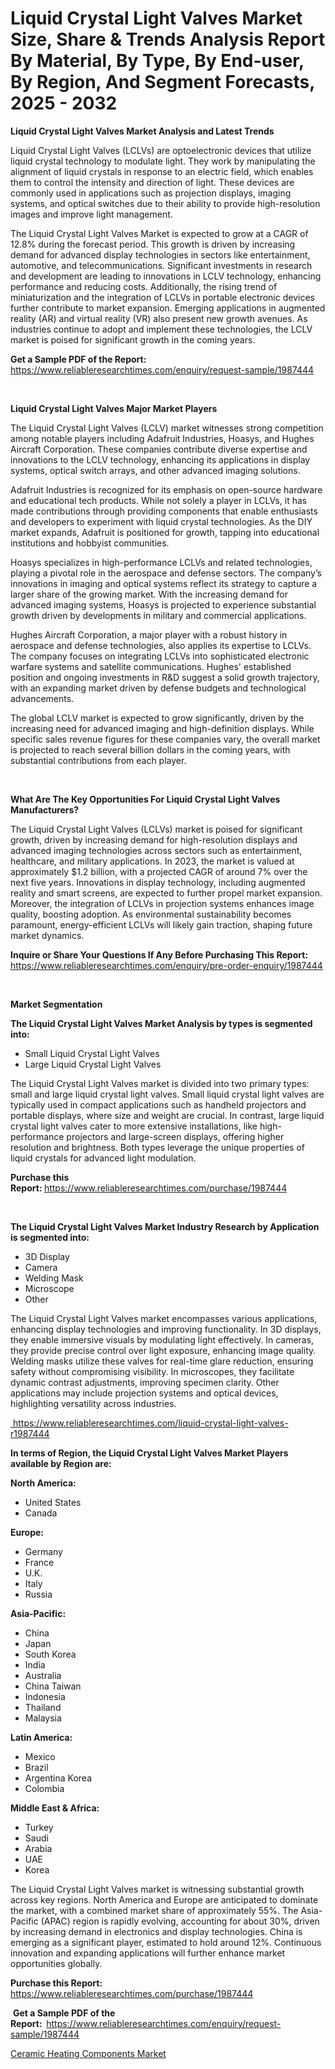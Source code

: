 <p><h1>Liquid Crystal Light Valves Market Size, Share & Trends Analysis Report By Material, By Type, By End-user, By Region, And Segment Forecasts, 2025 - 2032</h1></p><p><strong>Liquid Crystal Light Valves Market Analysis and Latest Trends</strong></p>
<p><p>Liquid Crystal Light Valves (LCLVs) are optoelectronic devices that utilize liquid crystal technology to modulate light. They work by manipulating the alignment of liquid crystals in response to an electric field, which enables them to control the intensity and direction of light. These devices are commonly used in applications such as projection displays, imaging systems, and optical switches due to their ability to provide high-resolution images and improve light management.</p><p>The Liquid Crystal Light Valves Market is expected to grow at a CAGR of 12.8% during the forecast period. This growth is driven by increasing demand for advanced display technologies in sectors like entertainment, automotive, and telecommunications. Significant investments in research and development are leading to innovations in LCLV technology, enhancing performance and reducing costs. Additionally, the rising trend of miniaturization and the integration of LCLVs in portable electronic devices further contribute to market expansion. Emerging applications in augmented reality (AR) and virtual reality (VR) also present new growth avenues. As industries continue to adopt and implement these technologies, the LCLV market is poised for significant growth in the coming years.</p></p>
<p><strong>Get a Sample PDF of the Report:&nbsp;</strong> <a href="https://www.reliableresearchtimes.com/enquiry/request-sample/1987444?utm_campaign=2449&utm_medium=2&utm_source=Github&utm_content=ia&utm_term=13022025&utm_id=liquid-crystal-light-valves">https://www.reliableresearchtimes.com/enquiry/request-sample/1987444</a></p>
<p>&nbsp;</p>
<p><strong>Liquid Crystal Light Valves Major Market Players</strong></p>
<p><p>The Liquid Crystal Light Valves (LCLV) market witnesses strong competition among notable players including Adafruit Industries, Hoasys, and Hughes Aircraft Corporation. These companies contribute diverse expertise and innovations to the LCLV technology, enhancing its applications in display systems, optical switch arrays, and other advanced imaging solutions.</p><p>Adafruit Industries is recognized for its emphasis on open-source hardware and educational tech products. While not solely a player in LCLVs, it has made contributions through providing components that enable enthusiasts and developers to experiment with liquid crystal technologies. As the DIY market expands, Adafruit is positioned for growth, tapping into educational institutions and hobbyist communities.</p><p>Hoasys specializes in high-performance LCLVs and related technologies, playing a pivotal role in the aerospace and defense sectors. The company’s innovations in imaging and optical systems reflect its strategy to capture a larger share of the growing market. With the increasing demand for advanced imaging systems, Hoasys is projected to experience substantial growth driven by developments in military and commercial applications.</p><p>Hughes Aircraft Corporation, a major player with a robust history in aerospace and defense technologies, also applies its expertise to LCLVs. The company focuses on integrating LCLVs into sophisticated electronic warfare systems and satellite communications. Hughes' established position and ongoing investments in R&D suggest a solid growth trajectory, with an expanding market driven by defense budgets and technological advancements.</p><p>The global LCLV market is expected to grow significantly, driven by the increasing need for advanced imaging and high-definition displays. While specific sales revenue figures for these companies vary, the overall market is projected to reach several billion dollars in the coming years, with substantial contributions from each player.</p></p>
<p>&nbsp;</p>
<p><strong>What Are The Key Opportunities For Liquid Crystal Light Valves Manufacturers?</strong></p>
<p><p>The Liquid Crystal Light Valves (LCLVs) market is poised for significant growth, driven by increasing demand for high-resolution displays and advanced imaging technologies across sectors such as entertainment, healthcare, and military applications. In 2023, the market is valued at approximately $1.2 billion, with a projected CAGR of around 7% over the next five years. Innovations in display technology, including augmented reality and smart screens, are expected to further propel market expansion. Moreover, the integration of LCLVs in projection systems enhances image quality, boosting adoption. As environmental sustainability becomes paramount, energy-efficient LCLVs will likely gain traction, shaping future market dynamics.</p></p>
<p><strong>Inquire or Share Your Questions If Any Before Purchasing This Report:</strong> <a href="https://www.reliableresearchtimes.com/enquiry/pre-order-enquiry/1987444?utm_campaign=2449&utm_medium=2&utm_source=Github&utm_content=ia&utm_term=13022025&utm_id=liquid-crystal-light-valves">https://www.reliableresearchtimes.com/enquiry/pre-order-enquiry/1987444</a></p>
<p>&nbsp;</p>
<p><strong>Market Segmentation</strong></p>
<p><strong>The Liquid Crystal Light Valves Market Analysis by types is segmented into:</strong></p>
<p><ul><li>Small Liquid Crystal Light Valves</li><li>Large Liquid Crystal Light Valves</li></ul></p>
<p><p>The Liquid Crystal Light Valves market is divided into two primary types: small and large liquid crystal light valves. Small liquid crystal light valves are typically used in compact applications such as handheld projectors and portable displays, where size and weight are crucial. In contrast, large liquid crystal light valves cater to more extensive installations, like high-performance projectors and large-screen displays, offering higher resolution and brightness. Both types leverage the unique properties of liquid crystals for advanced light modulation.</p></p>
<p><strong>Purchase this Report:&nbsp;</strong><a href="https://www.reliableresearchtimes.com/purchase/1987444?utm_campaign=2449&utm_medium=2&utm_source=Github&utm_content=ia&utm_term=13022025&utm_id=liquid-crystal-light-valves">https://www.reliableresearchtimes.com/purchase/1987444</a></p>
<p>&nbsp;</p>
<p><strong>The Liquid Crystal Light Valves Market Industry Research by Application is segmented into:</strong></p>
<p><ul><li>3D Display</li><li>Camera</li><li>Welding Mask</li><li>Microscope</li><li>Other</li></ul></p>
<p><p>The Liquid Crystal Light Valves market encompasses various applications, enhancing display technologies and improving functionality. In 3D displays, they enable immersive visuals by modulating light effectively. In cameras, they provide precise control over light exposure, enhancing image quality. Welding masks utilize these valves for real-time glare reduction, ensuring safety without compromising visibility. In microscopes, they facilitate dynamic contrast adjustments, improving specimen clarity. Other applications may include projection systems and optical devices, highlighting versatility across industries.</p></p>
<p><a href="https://www.reliableresearchtimes.com/liquid-crystal-light-valves-r1987444?utm_campaign=2449&utm_medium=2&utm_source=Github&utm_content=ia&utm_term=13022025&utm_id=liquid-crystal-light-valves">&nbsp;https://www.reliableresearchtimes.com/liquid-crystal-light-valves-r1987444</a></p>
<p><strong>In terms of Region, the Liquid Crystal Light Valves Market Players available by Region are:</strong></p>
<p>
    <p> <strong> North America: </strong>
        <ul>
            <li>United States</li>
            <li>Canada</li>
        </ul>
        </p> 
    <p> <strong> Europe: </strong>
        <ul>
            <li>Germany</li>
            <li>France</li>
            <li>U.K.</li>
            <li>Italy</li>
            <li>Russia</li>
        </ul>
        </p> 
    <p> <strong> Asia-Pacific: </strong>
        <ul>
            <li>China</li>
            <li>Japan</li>
            <li>South Korea</li>
            <li>India</li>
            <li>Australia</li>
            <li>China Taiwan</li>
            <li>Indonesia</li>
            <li>Thailand</li>
            <li>Malaysia</li>
        </ul>
        </p> 
    <p> <strong> Latin America: </strong>
        <ul>
            <li>Mexico</li>
            <li>Brazil</li>
            <li>Argentina Korea</li>
            <li>Colombia</li>
        </ul>
        </p> 
    <p> <strong> Middle East & Africa: </strong>
        <ul>
            <li>Turkey</li>
            <li>Saudi</li>
            <li>Arabia</li>
            <li>UAE</li>
            <li>Korea</li>
        </ul>
    </p>
    </p>
<p><p>The Liquid Crystal Light Valves market is witnessing substantial growth across key regions. North America and Europe are anticipated to dominate the market, with a combined market share of approximately 55%. The Asia-Pacific (APAC) region is rapidly evolving, accounting for about 30%, driven by increasing demand in electronics and display technologies. China is emerging as a significant player, estimated to hold around 12%. Continuous innovation and expanding applications will further enhance market opportunities globally.</p></p>
<p><strong>Purchase this Report: </strong><a href="https://www.reliableresearchtimes.com/purchase/1987444?utm_campaign=2449&utm_medium=2&utm_source=Github&utm_content=ia&utm_term=13022025&utm_id=liquid-crystal-light-valves">https://www.reliableresearchtimes.com/purchase/1987444</a></p>
<p>&nbsp;<strong>Get a Sample PDF of the Report:&nbsp;&nbsp;</strong><a href="https://www.reliableresearchtimes.com/enquiry/request-sample/1987444?utm_campaign=2449&utm_medium=2&utm_source=Github&utm_content=ia&utm_term=13022025&utm_id=liquid-crystal-light-valves">https://www.reliableresearchtimes.com/enquiry/request-sample/1987444</a></p>
<p><strong></strong></p>
<p><p><a href="https://github.com/mezokathleen834/Market-Research-Report-List-1/blob/main/ceramic-heating-components-market.md?utm_campaign=2449&utm_medium=2&utm_source=Github&utm_content=ia&utm_term=13022025&utm_id=liquid-crystal-light-valves">Ceramic Heating Components Market</a></p></p>